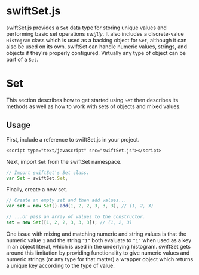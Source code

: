 swiftSet.js
===========

swiftSet.js provides a `Set` data type for storing unique values and performing basic set operations _swiftly_. It also includes a discrete-value `Histogram` class which is used as a backing object for `Set`, although it can also be used on its own. swiftSet can handle numeric values, strings, and objects if they're properly configured. Virtually any type of object can be part of a `Set`. 

# Set
This section describes how to get started using `Set` then describes its methods as well as how to work with sets of objects and mixed values.

## Usage

First, include a reference to swiftSet.js in your project.

`<script type="text/javascript" src="swiftSet.js"></script>`

Next, import `Set` from the swiftSet namespace.

```javascript
// Import swiftSet's Set class.
var Set = swiftSet.Set;
```

Finally, create a new set.

```javascript
// Create an empty set and then add values...
var set = new Set().add(1, 2, 2, 3, 3, 3), // (1, 2, 3)

// ...or pass an array of values to the constructor.
set = new Set([1, 2, 2, 3, 3, 3]); // (1, 2, 3)
```

One issue with mixing and matching numeric and string values is that the numeric value `1` and the string `"1"` both evaluate to `"1"` when used as a key in an object literal, which is used in the underlying histogram. swiftSet gets around this limitation by providing functionality to give numeric values and numeric strings (or any type for that matter) a wrapper object which returns a unique key according to the type of value.
